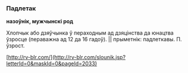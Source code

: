 ### Падлетак
**назоўнік, мужчынскі род**

Хлопчык або дзяўчынка ў пераходным ад дзяцінства да юнацтва ўзросце (пераважна ад 12 да 16 гадоў). || прыметнік: падлеткавы. П. ўзрост.

<a rel="author">[http://rv-blr.com/](http://rv-blr.com/slounik.jsp?letterId=0&maskId=0&pageId=2033)</a>
